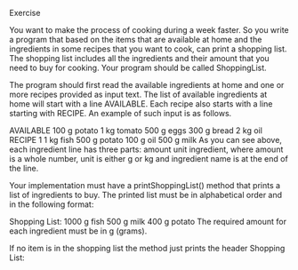 Exercise

You want to make the process of cooking during a week faster. So you write a program that based on the items that are available at home and the ingredients in some recipes that you want to cook, can print a shopping list. The shopping list includes all the ingredients and their amount that you need to buy for cooking. Your program should be called ShoppingList.

The program should first read the available ingredients at home and one or more recipes provided as input text. The list of available ingredients at home will start with a line AVAILABLE. Each recipe also starts with a line starting with RECIPE. An example of such input is as follows.

AVAILABLE
100 g potato
1 kg tomato
500 g eggs
300 g bread
2 kg oil
RECIPE 1
1 kg fish
500 g potato
100 g oil
500 g milk
As you can see above, each ingredient line has three parts: amount unit ingredient, where amount is a whole number, unit is either g or kg and ingredient name is at the end of the line.

Your implementation must have a printShoppingList() method that prints a list of ingredients to buy. The printed list must be in alphabetical order and in the following format:

Shopping List:
1000 g fish
500 g milk
400 g potato
The required amount for each ingredient must be in g (grams).

If no item is in the shopping list the method just prints the header Shopping List: